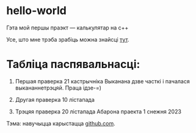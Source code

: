# hello-world
Гэта мой першы праэкт — калькулятар на с++


Усе, што мне трэба зрабіць можна знайсці [тут](https://docs.google.com/document/d/116Ch-CfY2T-KYU8IM7-SlZDHx7HXvUwgowSJoEwUsFM/mobilebasic).

# Табліца паспявальнасці:

1. Першая праверка 21 кастрычніка Выканана дзве часткі і пачалася выкананнетрэцяй. Праца ідзе-=)

2. Другая праверка 10 лістапада

3. Трэцяя праверка 20 лістапада
Абарона праекта 1 снежня 2023



Тэма: навучыцца карыстацца [github.com](https://github.com).

